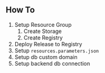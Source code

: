 ## How To
1. Setup Resource Group
    1. Create Storage
    2. Create Registry 
2. Deploy Release to Registry 
3. Setup `resources.parameters.json`
4. Setup db custom domain
5. Setup backend db connection